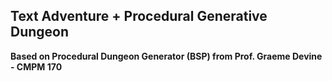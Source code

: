 ## Text Adventure + Procedural Generative Dungeon
**Based on Procedural Dungeon Generator (BSP) from Prof. Graeme Devine - CMPM 170**

